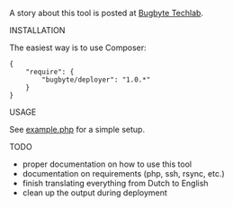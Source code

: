A story about this tool is posted at [Bugbyte Techlab](http://techlab.bugbyte.nl/frameworks/automated-deployment).

INSTALLATION

The easiest way is to use Composer:

    {
        "require": {
            "bugbyte/deployer": "1.0.*"
        }
    }

USAGE

See [example.php](https://github.com/bugbyte/deployer/blob/master/example.php) for a simple setup.

TODO

- proper documentation on how to use this tool
- documentation on requirements (php, ssh, rsync, etc.)
- finish translating everything from Dutch to English
- clean up the output during deployment

